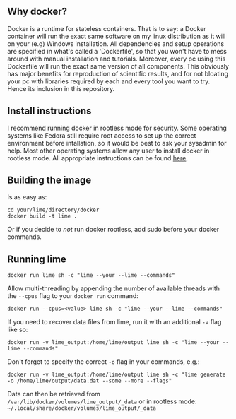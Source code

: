 ## Why docker?
Docker is a runtime for stateless containers. That is to say: a Docker container will run the exact same software on my linux distribution as it will on your (e.g) Windows installation. All dependencies and setup operations are specified in what's called a 'Dockerfile', so that you won't have to mess around with manual installation and tutorials. Moreover, every pc using this Dockerfile will run the exact same version of all components. This obviously has major benefits for reproduction of scientific results, and for not bloating your pc with libraries required by each and every tool you want to try. Hence its inclusion in this repository.

## Install instructions
I recommend running docker in rootless mode for security. Some operating systems like Fedora still require root access to set up the correct environment before intallation, so it would be best to ask your sysadmin for help. Most other operating systems allow any user to install docker in rootless mode. All appropriate instructions can be found [here](https://docs.docker.com/engine/security/rootless/).

## Building the image
Is as easy as:
```
cd your/lime/directory/docker
docker build -t lime .
```
Or if you decide to _not_ run docker rootless, add sudo before your docker commands.

## Running lime
```
docker run lime sh -c "lime --your --lime --commands"
```

Allow multi-threading by appending the number of available threads with the `--cpus` flag to your `docker run` command:
```
docker run --cpus=<value> lime sh -c "lime --your --lime --commands"
```

If you need to recover data files from lime, run it with an additional `-v` flag like so:
```
docker run -v lime_output:/home/lime/output lime sh -c "lime --your --lime --commands"
```

Don't forget to specify the correct `-o` flag in your commands, e.g.:
```
docker run -v lime_output:/home/lime/output lime sh -c "lime generate -o /home/lime/output/data.dat --some --more --flags"
```

Data can then be retrieved from `/var/lib/docker/volumes/lime_output/_data` or in rootless mode: `~/.local/share/docker/volumes/lime_output/_data`

